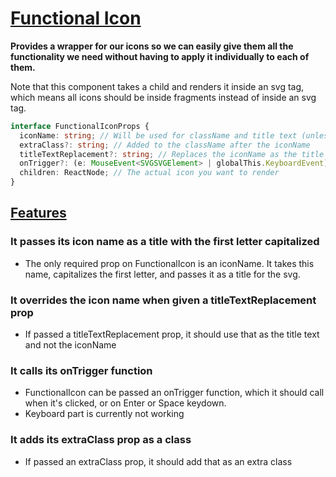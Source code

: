 # [Functional Icon](FunctionalIcon/FunctionalIcon.tsx)

**Provides a wrapper for our icons so we can easily give them all the functionality we need without having to apply it individually to each of them.**

Note that this component takes a child and renders it inside an svg tag, which means all icons should be inside fragments instead of inside an svg tag.

```typescript
interface FunctionalIconProps {
  iconName: string; // Will be used for className and title text (unless titleTextReplacement provided)
  extraClass?: string; // Added to the className after the iconName
  titleTextReplacement?: string; // Replaces the iconName as the title text for the SVG
  onTrigger?: (e: MouseEvent<SVGSVGElement> | globalThis.KeyboardEvent) => any;
  children: ReactNode; // The actual icon you want to render
}
```

## [Features](FunctionalIcon/FunctionalIcon.test.tsx)

### It passes its icon name as a title with the first letter capitalized

- The only required prop on FunctionalIcon is an iconName. It takes this name, capitalizes the first letter, and passes it as a title for the svg.

### It overrides the icon name when given a titleTextReplacement prop

- If passed a titleTextReplacement prop, it should use that as the title text and not the iconName

### It calls its onTrigger function

- FunctionalIcon can be passed an onTrigger function, which it should call when it's clicked, or on Enter or Space keydown.
- Keyboard part is currently not working

### It adds its extraClass prop as a class

- If passed an extraClass prop, it should add that as an extra class
